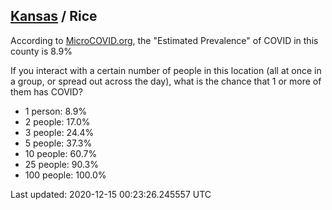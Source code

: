 
## [Kansas](/united-states/kansas) / Rice

According to [MicroCOVID.org](http://microcovid.org),
the "Estimated Prevalence" of COVID in this county is 8.9%

If you interact with a certain number of people in this location
(all at once in a group, or spread out across the day), what is the chance that
1 or more of them has COVID?

- 1 person: 8.9%
- 2 people: 17.0%
- 3 people: 24.4%
- 5 people: 37.3%
- 10 people: 60.7%
- 25 people: 90.3%
- 100 people: 100.0%

Last updated: 2020-12-15 00:23:26.245557 UTC
